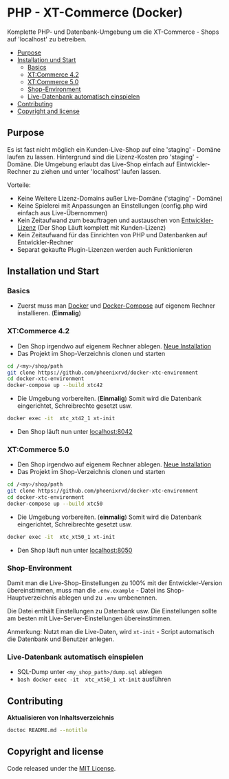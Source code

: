 # PHP - XT-Commerce (Docker)

Komplette PHP- und Datenbank-Umgebung um die XT-Commerce - Shops auf 'localhost' zu betreiben.


<!-- START doctoc generated TOC please keep comment here to allow auto update -->
<!-- DON'T EDIT THIS SECTION, INSTEAD RE-RUN doctoc TO UPDATE -->


- [Purpose](#purpose)
- [Installation und Start](#installation-und-start)
  - [Basics](#basics)
  - [XT:Commerce 4.2](#xtcommerce-42)
  - [XT:Commerce 5.0](#xtcommerce-50)
  - [Shop-Environment](#shop-environment)
  - [Live-Datenbank automatisch einspielen](#live-datenbank-automatisch-einspielen)
- [Contributing](#contributing)
- [Copyright and license](#copyright-and-license)

<!-- END doctoc generated TOC please keep comment here to allow auto update -->

## Purpose

Es ist fast nicht möglich ein Kunden-Live-Shop auf eine 'staging' - Domäne laufen zu 
lassen. Hintergrund sind die Lizenz-Kosten pro 'staging' - Domäne. Die Umgebung
erlaubt das Live-Shop einfach auf Eintwickler-Rechner zu ziehen und unter 'localhost'
laufen lassen.

Vorteile:
* Keine Weitere Lizenz-Domains außer Live-Domäne ('staging' - Domäne)
* Keine Spielerei mit Anpassungen an Einstellungen (config.php wird einfach aus Live-Übernommen)
* Kein Zeitaufwand zum beauftragen und austauschen von [Entwickler-Lizenz](http://addons.xt-commerce.com/index.php?page=developer_license) (Der Shop  Läuft komplett mit Kunden-Lizenz)
* Kein Zeitaufwand für das Einrichten von PHP und Datenbanken auf Entwickler-Rechner
* Separat gekaufte Plugin-Lizenzen werden auch Funktionieren

## Installation und Start

### Basics

* Zuerst muss man [Docker](https://docs.docker.com/install/) und 
[Docker-Compose](https://docs.docker.com/compose/install/) auf 
eigenem Rechner installieren. (**Einmalig**) 

### XT:Commerce 4.2

* Den Shop irgendwo auf eigenem Rechner ablegen. [Neue Installation](https://xtcommerce.atlassian.net/wiki/spaces/MANUAL/pages/917509/Download+und+Entpacken+der+Software)
* Das Projekt im Shop-Verzeichnis clonen und starten
```bash
cd /<my>/shop/path
git clone https://github.com/phoenixrvd/docker-xtc-environment
cd docker-xtc-environment
docker-compose up --build xtc42
```
* Die Umgebung vorbereiten. (**Einmalig**) Somit wird die Datenbank eingerichtet, Schreibrechte gesetzt usw.
```bash
docker exec -it  xtc_xt42_1 xt-init
```
* Den Shop läuft nun unter [localhost:8042](http://localhost:8042)

### XT:Commerce 5.0

* Den Shop irgendwo auf eigenem Rechner ablegen. [Neue Installation](https://xtcommerce.atlassian.net/wiki/spaces/MANUAL/pages/917509/Download+und+Entpacken+der+Software)
* Das Projekt im Shop-Verzeichnis clonen und starten
```bash
cd /<my>/shop/path
git clone https://github.com/phoenixrvd/docker-xtc-environment
cd docker-xtc-environment
docker-compose up --build xtc50
```
* Die Umgebung vorbereiten. (**einmalig**) Somit wird die Datenbank eingerichtet, Schreibrechte gesetzt usw.
```bash
docker exec -it  xtc_xt50_1 xt-init
```
* Den Shop läuft nun unter [localhost:8050](http://localhost:8050)

### Shop-Environment

Damit man die Live-Shop-Einstellungen zu 100% mit der Entwickler-Version übereinstimmen,
muss man die `.env.example` - Datei ins Shop-Hauptverzeichnis ablegen und zu `.env` umbenennen.

Die Datei enthält Einstellungen zu Datenbank usw. Die Einstellungen sollte am besten mit 
Live-Server-Einstellungen übereinstimmen.

Anmerkung: Nutzt man die Live-Daten, wird `xt-init` - Script automatisch die Datenbank und Benutzer anlegen.

### Live-Datenbank automatisch einspielen

* SQL-Dump unter ```<my_shop_path>/dump.sql``` ablegen
* ```bash docker exec -it  xtc_xt50_1 xt-init``` ausführen

## Contributing

**Aktualisieren von Inhaltsverzeichnis**

```bash
doctoc README.md --notitle
```

## Copyright and license

Code released under the [MIT License](https://opensource.org/licenses/MIT). 
